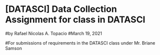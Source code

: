 # [DATASCI] Data Collection Assignment for class in DATASCI
#by Rafael Nicolas A. Topacio
#March 19, 2021

#For submissions of requirements in the DATASCI class under Mr. Briane Samson
